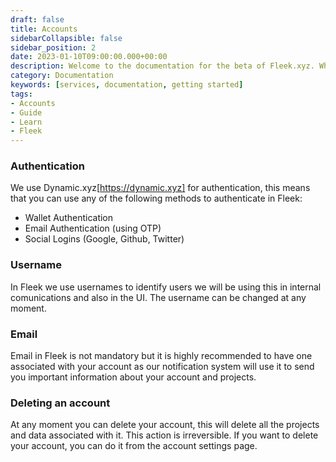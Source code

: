```yaml
---
draft: false
title: Accounts
sidebarCollapsible: false
sidebar_position: 2
date: 2023-01-10T09:00:00.000+00:00
description: Welcome to the documentation for the beta of Fleek.xyz. Whether you are an expert or an absolute beginner, you'll find your answers here.
category: Documentation
keywords: [services, documentation, getting started]
tags:
- Accounts
- Guide
- Learn
- Fleek
---
```


### Authentication

We use Dynamic.xyz[https://dynamic.xyz] for authentication, this means that you can use any of the following methods to authenticate in Fleek:

-  Wallet Authentication
-  Email Authentication (using OTP)
-  Social Logins (Google, Github, Twitter)

### Username

In Fleek we use usernames to identify users we will be using this in internal comunications and also in the UI. The username can be changed at any moment.

### Email

Email in Fleek is not mandatory but it is highly recommended to have one associated with your account as our notification system will use it to send you important information about your account and projects.

### Deleting an account

At any moment you can delete your account, this will delete all the projects and data associated with it. This action is irreversible. If you want to delete your account, you can do it from the account settings page.
